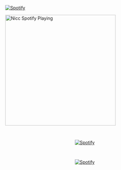 [![Spotify](https://spotifynicc.vercel.app/api/spotify)](https://open.spotify.com/user/31xr6mapjgtvmiwlrptm4cajadla)


[<img src="https://spotifynicc.vercel.app/api/spotify" alt="Nicc Spotify Playing" width="350" />](https://open.spotify.com/user/NicolasLaR)


&nbsp;<div align="center">
  [![Spotify](https://https://spotifynicc.vercel.app/api/spotify?background_color=0d1117&border_color=ffffff)](https://open.spotify.com/user/NicolasLaR)
</div>

&nbsp;<div align="center">
  [![Spotify](https://novatorem.vercel.app/api/spotify?background_color=0d1117&border_color=ffffff)](https://open.spotify.com/user/omnitenebris)
</div>
